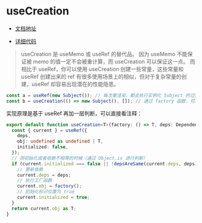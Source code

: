 # useCreation

- [文档地址](https://ahooks.js.org/zh-CN/hooks/use-creation)

- [详细代码](https://github.com/GpingFeng/hooks/blob/guangping%2Fread-code/packages/hooks/src/useCreation/index.ts)

> useCreation 是 useMemo 或 useRef 的替代品。
> 因为 useMemo 不能保证被 memo 的值一定不会被重计算，而 useCreation 可以保证这一点。
> 而相比于 useRef，你可以使用 useCreation 创建一些常量，这些常量和 useRef 创建出来的 ref 有很多使用场景上的相似，但对于复杂常量的创建，useRef 却容易出现潜在的性能隐患。

```ts
const a = useRef(new Subject()); // 每次重渲染，都会执行实例化 Subject 的过程，即便这个实例立刻就被扔掉了
const b = useCreation(() => new Subject(), []); // 通过 factory 函数，可以避免性能隐患
```

实现原理是基于 useRef 再加一层判断，可以直接看注释：

```ts
export default function useCreation<T>(factory: () => T, deps: DependencyList) {
  const { current } = useRef({
    deps,
    obj: undefined as undefined | T,
    initialized: false,
  });
  // 刚初始化或者依赖不相等的时候（通过 Object.is 进行判断）
  if (current.initialized === false || !depsAreSame(current.deps, deps)) {
    // 更新依赖
    current.deps = deps;
    // 执行工厂函数
    current.obj = factory();
    // 初始化标识位置为 true
    current.initialized = true;
  }
  return current.obj as T;
}
```

